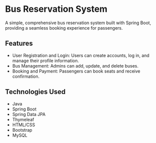 # Bus Reservation System

A simple, comprehensive bus reservation system built with Spring Boot, providing a seamless booking experience for passengers.

## Features

- User Registration and Login: Users can create accounts, log in, and manage their profile information.
- Bus Management: Admins can add, update, and delete buses.
- Booking and Payment: Passengers can book seats and receive confirmation.

## Technologies Used

- Java
- Spring Boot
- Spring Data JPA
- Thymeleaf
- HTML/CSS
- Bootstrap
- MySQL
